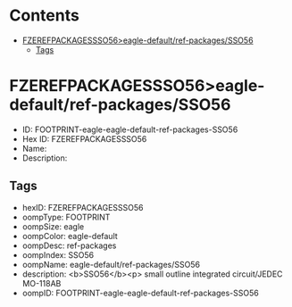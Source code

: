 



Contents
========

* [FZEREFPACKAGESSSO56>eagle-default/ref-packages/SSO56](#fzerefpackagessso56eagle-defaultref-packagessso56)
	* [Tags](#tags)

# FZEREFPACKAGESSSO56>eagle-default/ref-packages/SSO56

- ID: FOOTPRINT-eagle-eagle-default-ref-packages-SSO56
- Hex ID: FZEREFPACKAGESSSO56
- Name: 
- Description: 

## Tags

- hexID: FZEREFPACKAGESSSO56
- oompType: FOOTPRINT
- oompSize: eagle
- oompColor: eagle-default
- oompDesc: ref-packages
- oompIndex: SSO56
- oompName: eagle-default/ref-packages/SSO56
- description: &lt;b&gt;SSO56&lt;/b&gt;&lt;p&gt;&#xD;
small outline integrated circuit/JEDEC MO-118AB
- oompID: FOOTPRINT-eagle-eagle-default-ref-packages-SSO56
